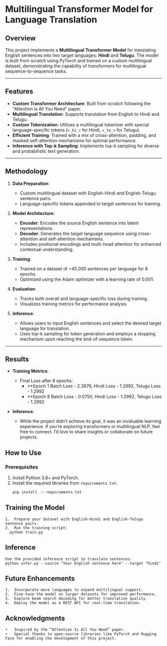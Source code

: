 # Multilingual Transformer Model for Language Translation

## Overview

This project implements a **Multilingual Transformer Model** for translating English sentences into two target languages: **Hindi** and **Telugu**. The model is built from scratch using PyTorch and trained on a custom multilingual dataset, demonstrating the capability of transformers for multilingual sequence-to-sequence tasks.

---

## Features

- **Custom Transformer Architecture**: Built from scratch following the "Attention Is All You Need" paper.
- **Multilingual Translation**: Supports translation from English to Hindi and Telugu.
- **Custom Tokenization**: Utilizes a multilingual tokenizer with special language-specific tokens (`<_hi_>` for Hindi, `<_te_>` for Telugu).
- **Efficient Training**: Trained with a mix of cross-attention, padding, and masked self-attention mechanisms for optimal performance.
- **Inference with Top-k Sampling**: Implements top-k sampling for diverse and probabilistic text generation.

---

## Methodology

1. **Data Preparation**:
   - Custom multilingual dataset with English-Hindi and English-Telugu sentence pairs.
   - Language-specific tokens appended to target sentences for training.

2. **Model Architecture**:
   - **Encoder**: Encodes the source English sentence into latent representations.
   - **Decoder**: Generates the target language sequence using cross-attention and self-attention mechanisms.
   - Includes positional encodings and multi-head attention for enhanced contextual understanding.

3. **Training**:
   - Trained on a dataset of ~45,000 sentences per language for 8 epochs.
   - Optimized using the Adam optimizer with a learning rate of 0.001.

4. **Evaluation**:
   - Tracks both overall and language-specific loss during training.
   - Visualizes training metrics for performance analysis.

5. **Inference**:
   - Allows users to input English sentences and select the desired target language for translation.
   - Uses top-k sampling for token generation and employs a stopping mechanism upon reaching the end-of-sequence token.

---

## Results

- **Training Metrics**:
  - Final Loss after 8 epochs:
    - **Epoch 1 Batch Loss - 2.3876, Hindi Loss - 1.2992, Telugu Loss - 1.2992
    - **Epoch 8 Batch Loss - 0.0750, Hindi Loss - 1.2992, Telugu Loss - 1.2992

- **Inference**:
  - While the project didn’t achieve its goal, it was an invaluable learning experience. If you’re exploring transformers or multilingual NLP, feel free to connect. I’d love to share insights or collaborate on future projects.


## How to Use

### Prerequisites
1. Install Python 3.8+ and PyTorch.
2. Install the required libraries from `requirements.txt`:
   ```bash
   pip install -r requirements.txt

## Training the Model
	1.	Prepare your dataset with English-Hindi and English-Telugu sentence pairs.
	2.	Run the training script:
      python train.py

## Inference
    Use the provided inference script to translate sentences:
    python infer.py --source "Your English sentence here" --target "hindi"

## Future Enhancements
	1.	Incorporate more languages to expand multilingual support.
	2.	Fine-tune the model on larger datasets for improved performance.
	3.	Explore beam search decoding for better translation quality.
	4.	Deploy the model as a REST API for real-time translation.

 ## Acknowledgments
	•	Inspired by the “Attention Is All You Need” paper.
	•	Special thanks to open-source libraries like PyTorch and Hugging Face for enabling the development of this project.

